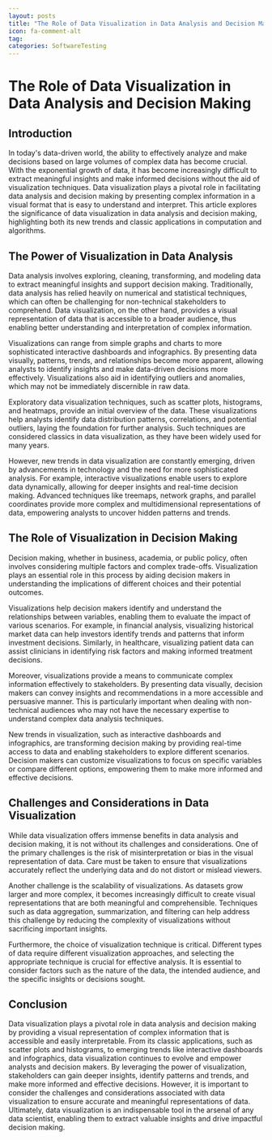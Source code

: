 ```yaml
---
layout: posts
title: "The Role of Data Visualization in Data Analysis and Decision Making"
icon: fa-comment-alt
tag:      
categories: SoftwareTesting
---
```



# The Role of Data Visualization in Data Analysis and Decision Making

## Introduction

In today's data-driven world, the ability to effectively analyze and make decisions based on large volumes of complex data has become crucial. With the exponential growth of data, it has become increasingly difficult to extract meaningful insights and make informed decisions without the aid of visualization techniques. Data visualization plays a pivotal role in facilitating data analysis and decision making by presenting complex information in a visual format that is easy to understand and interpret. This article explores the significance of data visualization in data analysis and decision making, highlighting both its new trends and classic applications in computation and algorithms.

## The Power of Visualization in Data Analysis

Data analysis involves exploring, cleaning, transforming, and modeling data to extract meaningful insights and support decision making. Traditionally, data analysis has relied heavily on numerical and statistical techniques, which can often be challenging for non-technical stakeholders to comprehend. Data visualization, on the other hand, provides a visual representation of data that is accessible to a broader audience, thus enabling better understanding and interpretation of complex information.

Visualizations can range from simple graphs and charts to more sophisticated interactive dashboards and infographics. By presenting data visually, patterns, trends, and relationships become more apparent, allowing analysts to identify insights and make data-driven decisions more effectively. Visualizations also aid in identifying outliers and anomalies, which may not be immediately discernible in raw data.

Exploratory data visualization techniques, such as scatter plots, histograms, and heatmaps, provide an initial overview of the data. These visualizations help analysts identify data distribution patterns, correlations, and potential outliers, laying the foundation for further analysis. Such techniques are considered classics in data visualization, as they have been widely used for many years.

However, new trends in data visualization are constantly emerging, driven by advancements in technology and the need for more sophisticated analysis. For example, interactive visualizations enable users to explore data dynamically, allowing for deeper insights and real-time decision making. Advanced techniques like treemaps, network graphs, and parallel coordinates provide more complex and multidimensional representations of data, empowering analysts to uncover hidden patterns and trends.

## The Role of Visualization in Decision Making

Decision making, whether in business, academia, or public policy, often involves considering multiple factors and complex trade-offs. Visualization plays an essential role in this process by aiding decision makers in understanding the implications of different choices and their potential outcomes.

Visualizations help decision makers identify and understand the relationships between variables, enabling them to evaluate the impact of various scenarios. For example, in financial analysis, visualizing historical market data can help investors identify trends and patterns that inform investment decisions. Similarly, in healthcare, visualizing patient data can assist clinicians in identifying risk factors and making informed treatment decisions.

Moreover, visualizations provide a means to communicate complex information effectively to stakeholders. By presenting data visually, decision makers can convey insights and recommendations in a more accessible and persuasive manner. This is particularly important when dealing with non-technical audiences who may not have the necessary expertise to understand complex data analysis techniques.

New trends in visualization, such as interactive dashboards and infographics, are transforming decision making by providing real-time access to data and enabling stakeholders to explore different scenarios. Decision makers can customize visualizations to focus on specific variables or compare different options, empowering them to make more informed and effective decisions.

## Challenges and Considerations in Data Visualization

While data visualization offers immense benefits in data analysis and decision making, it is not without its challenges and considerations. One of the primary challenges is the risk of misinterpretation or bias in the visual representation of data. Care must be taken to ensure that visualizations accurately reflect the underlying data and do not distort or mislead viewers.

Another challenge is the scalability of visualizations. As datasets grow larger and more complex, it becomes increasingly difficult to create visual representations that are both meaningful and comprehensible. Techniques such as data aggregation, summarization, and filtering can help address this challenge by reducing the complexity of visualizations without sacrificing important insights.

Furthermore, the choice of visualization technique is critical. Different types of data require different visualization approaches, and selecting the appropriate technique is crucial for effective analysis. It is essential to consider factors such as the nature of the data, the intended audience, and the specific insights or decisions sought.

## Conclusion

Data visualization plays a pivotal role in data analysis and decision making by providing a visual representation of complex information that is accessible and easily interpretable. From its classic applications, such as scatter plots and histograms, to emerging trends like interactive dashboards and infographics, data visualization continues to evolve and empower analysts and decision makers. By leveraging the power of visualization, stakeholders can gain deeper insights, identify patterns and trends, and make more informed and effective decisions. However, it is important to consider the challenges and considerations associated with data visualization to ensure accurate and meaningful representations of data. Ultimately, data visualization is an indispensable tool in the arsenal of any data scientist, enabling them to extract valuable insights and drive impactful decision making.